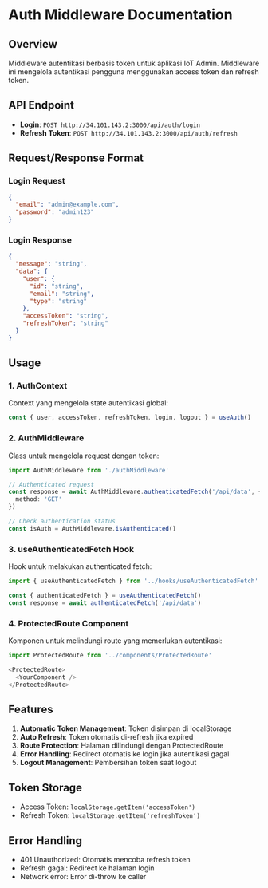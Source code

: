 # Auth Middleware Documentation

## Overview
Middleware autentikasi berbasis token untuk aplikasi IoT Admin. Middleware ini mengelola autentikasi pengguna menggunakan access token dan refresh token.

## API Endpoint
- **Login**: `POST http://34.101.143.2:3000/api/auth/login`
- **Refresh Token**: `POST http://34.101.143.2:3000/api/auth/refresh`

## Request/Response Format

### Login Request
```json
{
  "email": "admin@example.com",
  "password": "admin123"
}
```

### Login Response
```json
{
  "message": "string",
  "data": {
    "user": {
      "id": "string",
      "email": "string",
      "type": "string"
    },
    "accessToken": "string",
    "refreshToken": "string"
  }
}
```

## Usage

### 1. AuthContext
Context yang mengelola state autentikasi global:
```typescript
const { user, accessToken, refreshToken, login, logout } = useAuth()
```

### 2. AuthMiddleware
Class untuk mengelola request dengan token:
```typescript
import AuthMiddleware from './authMiddleware'

// Authenticated request
const response = await AuthMiddleware.authenticatedFetch('/api/data', {
  method: 'GET'
})

// Check authentication status
const isAuth = AuthMiddleware.isAuthenticated()
```

### 3. useAuthenticatedFetch Hook
Hook untuk melakukan authenticated fetch:
```typescript
import { useAuthenticatedFetch } from '../hooks/useAuthenticatedFetch'

const { authenticatedFetch } = useAuthenticatedFetch()
const response = await authenticatedFetch('/api/data')
```

### 4. ProtectedRoute Component
Komponen untuk melindungi route yang memerlukan autentikasi:
```typescript
import ProtectedRoute from '../components/ProtectedRoute'

<ProtectedRoute>
  <YourComponent />
</ProtectedRoute>
```

## Features

1. **Automatic Token Management**: Token disimpan di localStorage
2. **Auto Refresh**: Token otomatis di-refresh jika expired
3. **Route Protection**: Halaman dilindungi dengan ProtectedRoute
4. **Error Handling**: Redirect otomatis ke login jika autentikasi gagal
5. **Logout Management**: Pembersihan token saat logout

## Token Storage
- Access Token: `localStorage.getItem('accessToken')`
- Refresh Token: `localStorage.getItem('refreshToken')`

## Error Handling
- 401 Unauthorized: Otomatis mencoba refresh token
- Refresh gagal: Redirect ke halaman login
- Network error: Error di-throw ke caller